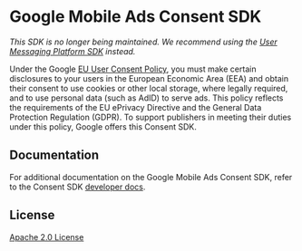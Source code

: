 # Google Mobile Ads Consent SDK

*This SDK is no longer being maintained. We recommend using the
[User Messaging Platform SDK](https://developers.google.com/admob/ump/android/quick-start)
instead.*

Under the Google [EU User Consent
Policy](//google.com/about/company/consentstaging.html), you must make certain
disclosures to your users in the European Economic Area (EEA) and obtain their
consent to use cookies or other local storage, where legally required, and to
use personal data (such as AdID) to serve ads. This policy reflects the
requirements of the EU ePrivacy Directive and the General Data Protection
Regulation (GDPR). To support publishers in meeting their duties under this
policy, Google offers this Consent SDK.

## Documentation

For additional documentation on the Google Mobile Ads Consent SDK, refer to the
Consent SDK [developer docs](//developers.google.com/admob/android/eu-consent).

## License

[Apache 2.0 License](http://www.apache.org/licenses/LICENSE-2.0.html)
